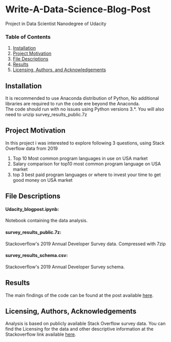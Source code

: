 # Write-A-Data-Science-Blog-Post
Project in Data Scientist Nanodegree of Udacity

### Table of Contents

1. [Installation](#installation)
2. [Project Motivation](#motivation)
3. [File Descriptions](#files)
4. [Results](#results)
5. [Licensing, Authors, and Acknowledgements](#licensing)

## Installation <a name="installation"></a>

It is recommended to use Anaconda distribution of Python, No additional libraries are required to run the code ere beyond the Anaconda.  
The code should run with no issues using Python versions 3.*.
You will also need to unzip survey_results_public.7z

## Project Motivation<a name="motivation"></a>

In this project i was interested to explore following 3 questions,  using Stack Overflow data from 2019

1. Top 10 Most common program languages in use on USA market 
2. Salary comparison for top10 most common program language on USA market 
3. top 3 best paid program languages or where to invest your time to get good money on USA market 

## File Descriptions <a name="files"></a>

#### Udacity_blogpost.ipynb: 
Notebook containing the data analysis.
#### survey_results_public.7z: 
Stackoverflow's 2019 Annual Developer Survey data. Compressed with 7zip
#### survey_results_schema.csv: 
Stackoverflow's 2019 Annual Developer Survey schema.

## Results<a name="results"></a>

The main findings of the code can be found at the post available [here](https://medium.com/@shevchuk.dimitri/top-most-common-and-well-paid-programming-languages-of-2019-in-usa-64abf09bdbac).

## Licensing, Authors, Acknowledgements<a name="licensing"></a>

Analysis is based on publicly available Stack Overflow survey data. 
You can find the Licensing for the data and other descriptive information at the Stackoverflow link available [here](https://insights.stackoverflow.com/survey). 
